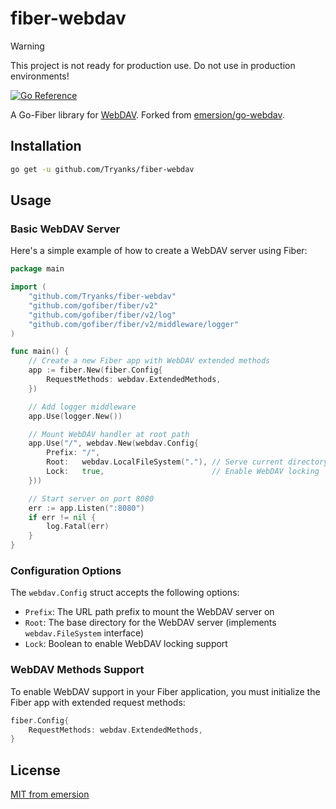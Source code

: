# fiber-webdav

> [!WARNING]
> This project is not ready for production use. Do not use in production environments!

[![Go Reference](https://pkg.go.dev/badge/github.com/Tryanks/fiber-webdav.svg)](https://pkg.go.dev/github.com/Tryanks/fiber-webdav)

A Go-Fiber library for [WebDAV]. Forked from [emersion/go-webdav](https://github.com/emersion/go-webdav).

## Installation

```bash
go get -u github.com/Tryanks/fiber-webdav
```

## Usage

### Basic WebDAV Server

Here's a simple example of how to create a WebDAV server using Fiber:

```go
package main

import (
	"github.com/Tryanks/fiber-webdav"
	"github.com/gofiber/fiber/v2"
	"github.com/gofiber/fiber/v2/log"
	"github.com/gofiber/fiber/v2/middleware/logger"
)

func main() {
	// Create a new Fiber app with WebDAV extended methods
	app := fiber.New(fiber.Config{
		RequestMethods: webdav.ExtendedMethods,
	})

	// Add logger middleware
	app.Use(logger.New())

	// Mount WebDAV handler at root path
	app.Use("/", webdav.New(webdav.Config{
		Prefix: "/",
		Root:   webdav.LocalFileSystem("."), // Serve current directory
		Lock:   true,                        // Enable WebDAV locking
	}))

	// Start server on port 8080
	err := app.Listen(":8080")
	if err != nil {
		log.Fatal(err)
	}
}
```

### Configuration Options

The `webdav.Config` struct accepts the following options:

- `Prefix`: The URL path prefix to mount the WebDAV server on
- `Root`: The base directory for the WebDAV server (implements `webdav.FileSystem` interface)
- `Lock`: Boolean to enable WebDAV locking support

### WebDAV Methods Support

To enable WebDAV support in your Fiber application, you must initialize the Fiber app with extended request methods:

```go
fiber.Config{
    RequestMethods: webdav.ExtendedMethods,
}
```

## License

[MIT from emersion](https://github.com/emersion/go-webdav/blob/master/LICENSE)

[WebDAV]: https://tools.ietf.org/html/rfc4918
